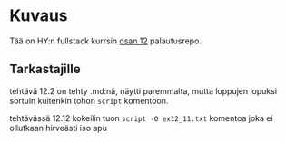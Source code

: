 # Kuvaus

Tää on HY:n fullstack kurrsin [osan 12](https://fullstackopen.com/en/part12) palautusrepo.

## Tarkastajille

tehtävä 12.2 on tehty .md:nä, näytti paremmalta, mutta loppujen lopuksi sortuin kuitenkin tohon `script` komentoon.

tehtävässä 12.12 kokeilin tuon `script -O ex12_11.txt` komentoa joka ei ollutkaan hirveästi iso apu
